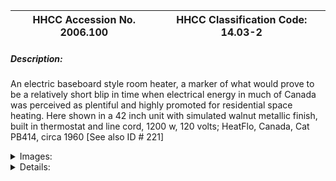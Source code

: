 | **HHCC Accession No. 2006.100** |**HHCC Classification Code:  14.03-2**|
| ----------- | ----------- |
##### Description:
An electric baseboard style room heater, a marker of what would prove to be a relatively short blip in time when electrical energy in much of Canada was perceived as plentiful and highly promoted for residential space heating. Here shown in a 42 inch unit with simulated walnut metallic finish, built in thermostat and line cord, 1200 w, 120 volts; HeatFlo, Canada, Cat PB414, circa 1960 [See also ID # 221]


<details>
	<summary>Images:</summary>
<div class="gallery gallery-wrapper--full" contenteditable="false" data-is-empty="false" data-translation="Add images" data-columns="6">
<figure class="gallery__item"><a href="#DOMAIN_NAME#gallery/14.03-2.jpg" data-size="2249x1681"><img src="#DOMAIN_NAME#gallery/14.03-2-thumbnail.jpg" alt=""></a></figure>
<figure class="gallery__item"><a href="#DOMAIN_NAME#gallery/14.03-2a.jpg" data-size="2170x646"><img src="#DOMAIN_NAME#gallery/14.03-2a-thumbnail.jpg" alt=""></a></figure>
</div>
</details>


<details>
	<summary>Details:</summary>

##### Group:
14.03 Electric Heating Equipment - Space Heating

##### Make:
Heatflo

##### Manufacturer:
Heatflo, Canada

##### Model:
Cat. PB414

##### Serial No.:


##### Size:
42 x 4 x x 7 'h

##### Weight:
3 lbs.

##### Circa:
1960

##### Rating:
Exhibit, education, and research quality, illustrating the styling and engineering design of mid 20th century electric baseboard heating unit for Canadian homes, part of the electric space heating equipment highly marked by many Canadian electric utilities for residential use in the period when electrical energy was seen as plentiful in an ever expanding marketplace.

##### Patent Date/Number:


##### Provenance:
From York County (York Region) Ontario, once a rich agricultural hinterlands, attracting early settlement in the last years of the 18th century. Located on the north slopes of the Oak Ridges Moraine, within 20 miles of Toronto, the County would also attract early ex-urban development, to be come a wealthy market place for the emerging household and consumer technologies of the early and mid 20th century. 

This artifact was discovered in the 1950's in the used stock of T. H. Oliver, Refrigeration and Electric Sales and Service, Aurora, Ontario, an early worker in the field of agricultural, industrial and consumer technology.

##### Type and Design:
Fin and tube heater element 
Low rise baseboard design 
Brake-formed metal cabinet
Self taping sheet metal screw assembly
Simulated walnut metallic finish
Built in adjustable thermostat
8 foot line cord, twin conductor rubber covered

##### Construction:


##### Material:


##### Special Features:
Company name on black on gold background, on inexpensive adhesive label

##### Accessories:


##### Capacities:
120 volts 1200 watts

##### Performance Characteristics:


##### Operation:


##### Control and Regulation:


##### Targeted Market Segment:


##### Consumer Acceptance:


##### Merchandising:


##### Market Price:


##### Technological Significance:
The significance of this artifact is two fold: 
First, as a representative of the class of portable room heaters that emerged in the late 1950's and 1960's, piggy backing on the popularity of central system, electric, resitance, base-board home heating. It would be a trend relatively short lived, as other forms of portable electric space heaters came along more convenient, compact, safer and with more inherent market appeal.
Second, as a representative of the form and construction of the baseboard units used as components in central systems of the times.

##### Industrial Significance:
As in any new, rapidly expanding field of engineering and production of consumer goods many new players are attracted to the field. Many hope to turn a quick profit under the market conditions of the moment, with a minimum investment, but often without the staying power needed for long term growth and participation in the field. 'Heatflo' appears to have been of that nature, using very conventional low-tech cabinet manufacturing and assembly techniques, possibly purchasing their electric heaters from another major supplier of the period.

##### Socio-economic Significance:
From the vantage point of the early 21st century, it is difficult to understand the euphoria and naivety with which electric, resitance, base-board heating was celebrated in the 1960's through 80's,  in areas of Canada where the electric utilities would promote its use. 
Resistance electric baseboard heating of the era would be a marker of that relatively brief period in the middle years of the 20th century, following W.W.II., in which there was great expectations for the future development of electrical utilities and the attendant need to build markets to support the economic costs of the development of requisite new generating capacity. 
It was a period when automatic electrical heating was successfully being promoted as: 100% efficient on an energy conversion basis, clean heat, free of mechanical equipment and encumbrances and attendant worries for the householder, no matter the fact that on a cost per BTU, electric resistance base-board heating was several times that of oil and gas fired heating systems. 
Those who saw themselves as community leaders and pacesetters in the way they embraced the latest technology and could afford to be so, were anxious to demonstrate the new world of automatic home heating that had arrived. 
The realities, social and economic costs and limits, on the development of electrical generation capacity would shortly follow, as the possibilities for vast hydro generation projects, once anticipated, diminished and as experience with both thermal and nuclear generation accumulated. 
A comprehensive training manual [sales, engineering, installation and service] produced by the Sales Promotion Division of Ontario Hydro in 1960 would tell the stories of the euphoria of the times. Making extensive use of hyperbola, it would paint an unusually rosy picture of the advantages to consumers of electric home heating, seemingly with little understanding of the events which would shortly reshape the life of electric utilities in Canada and throughout North America [See Reference].

##### Socio-cultural Significance:


##### Donor:
G. Leslie Oliver, The T. H. Oliver HVACR Collection

##### HHCC Storage Location:


##### Tracking:


##### Bibliographic References:
Training Manual, the sales Promotion Division, Ontario Hydro, 600 University Ave. Toronto, November 1960 [Oliver Collection]

##### Notes:


##### Related Reports:

</details>
